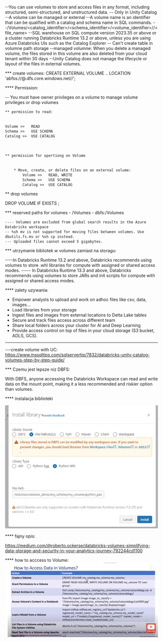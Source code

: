 --You can use volumes to store and access files in any format, including structured, semi-structured, and unstructured data.
-- Only in Unity Catalog
--A volume can be managed or external
--A volume name is an identifier that can be qualified with a catalog and schema name in SQL commands.
--/Volumes/<catalog_identifier>/<schema_identifier>/<volume_identifier>/<path>/<file_name>
--SQL warehouse on SQL compute version 2023.35 or above or a cluster running Databricks Runtime 13.2 or above, unless you are using Azure Databricks UIs such as the Catalog Explorer
-- Can't create table in volumne path storage
--managed volumne: When you delete a managed volume, the files stored in this volume are also deleted from your cloud tenant within 30 days
--Unity Catalog does not manage the lifecycle or layout of the files in external volumes.


*** create volumes: 
CREATE EXTERNAL VOLUME <catalog>.<schema>.<external-volume-name>
LOCATION 'abfss://<container-name>@<storage-account>.dfs.core.windows.net/<path>/<directory>';



**** Permission: 

-- You must have owner privileges on a volume to manage volume privileges or drop volumes


    ** permission to read: 


    Volume >>	READ
    Schema >>	USE SCHEMA
    Catalog >>	USE CATALOG



    ** permission for opertiong on Volume


        * Move, create, or delete files on an external volume: 
            Volume >>	READ, WRITE
            Schema >>	USE SCHEMA
            Catalog >>	USE CATALOG


** drop volumes

DROP VOLUME IF EXISTS <volume-name>;


*** reserved paths for volumes
    - /Volumes
    - dbfs:/Volumes



    ---- Volumes are excluded from global search results in the Azure Databricks workspace
    -- %sh mv is not supported for moving files between volumes. Use dbutils.fs.mv or %sh cp instead.
    --- Uploaded files cannot exceed 5 gigabytes.

*** utrzymanie bibliotek w volumes zamiast na storagu: 


----In Databricks Runtime 13.2 and above, Databricks recommends using volumes to store .whl libraries for compute with assigned or shared access modes.
-----  In Databricks Runtime 13.3 and above, Databricks recommends using volumes to store JARs and init scripts for compute with assigned or shared access modes.



**** zalety uzywania: 

- Empower analysts to upload and work on adhoc files like csv, data, images...
- Load libraries from your storage
- Ingest files and images from external locations to Delta Lake tables
- Secure and track files access across different team
- Share local folders across your cluster for AI and Deep Learning
- Provide access control on top of files in your cloud storage (S3 bucket, ADLS, GCS).


***
---create volume with UC: 
    https://www.mssqltips.com/sqlservertip/7832/databricks-unity-catalog-volumes-step-by-step-guide/


*** Czemu jest lepsze niz DBFS:

With DBFS, anyone accessing the Databricks Workspace can read and write data on the mount point, making it a less recommended and riskier option than volumes.



**** instalacja biblioteki


![Alt text](image.png)




**** fajny opis: 

https://medium.com/@roberto.ockerse/databricks-volumes-simplifying-data-storage-and-security-in-your-analytics-journey-792244cd1100



**** how to acccess to Volume: 
![Alt text](image-2.png)
